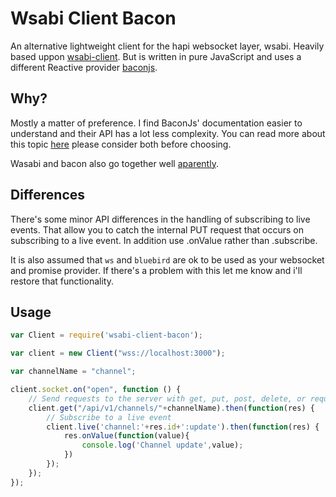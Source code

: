 # Wsabi Client Bacon
An alternative lightweight client for the hapi websocket layer, wsabi. Heavily based uppon [wsabi-client](https://github.com/ExoZoneDev/wsabi-client). But is written in pure JavaScript and uses a different Reactive provider [baconjs](https://github.com/baconjs/bacon.js).

## Why?
Mostly a matter of preference. I find BaconJs' documentation easier to understand and their API has a lot less complexity. You can read more about this topic [here](https://github.com/baconjs/bacon.js/wiki/FAQ#whats-the-difference-to-rxjs]) please consider both before choosing. 

Wasabi and bacon also go together well [aparently](https://duckduckgo.com/?q=wasabi+bacon&t=canonical&ia=recipes).

## Differences
There's some minor API differences in the handling of subscribing to live events. That allow you to catch the internal PUT request that occurs on subscribing to a live event. In addition use .onValue rather than .subscribe.

It is also assumed that `ws` and `bluebird` are ok to be used as your websocket and promise provider. If there's a problem with this let me know and i'll restore that functionality.

## Usage
```javascript
var Client = require('wsabi-client-bacon');

var client = new Client("wss://localhost:3000");

var channelName = "channel";

client.socket.on("open", function () {
	// Send requests to the server with get, put, post, delete, or request.
	client.get("/api/v1/channels/"+channelName).then(function(res) {
		// Subscribe to a live event
		client.live('channel:'+res.id+':update').then(function(res) {
			res.onValue(function(value){
				console.log('Channel update',value);
			})
		});
	});
});

```
